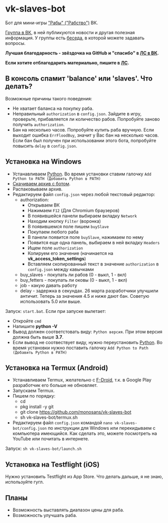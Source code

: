 # vk-slaves-bot

Бот для мини-игры ["Рабы" ("Рабство")](https://vk.com/app7794757) ВК.

[Группа в ВК](https://vk.com/club203543653), в ней публикуются новости и другая полезная информация. У группы есть [беседа](https://vk.me/join/zBnQKfWAaL90ry3Twvm8zElNQ5IzFp9J7xU=), в которой можете задавать вопросы.

**Лучшая благодарность - звёздочка на GitHub и "спасибо" в [ЛС в ВК](https://vk.com/id607137534).**

**Если хотите отблагодарить материально, пишите в [ЛС](https://vk.com/id607137534).**

## В консоль спамит **'balance'** или **'slaves'**. Что делать?

Возможные причины такого поведения:

- Не хватает баланса на покупку раба.
- Неправильный `authorization` в `config.json`. Зайдите в игру, проверьте, прибавляется ли количество рабов. Попробуйте заново получить `authorization`.
- Бан на несколько часов. Попробуйте купить раба вручную. Если выходит ошибка `ErrFloodBuy`, значит у Вас бан на несколько часов. Если бан был получен при использовании этого бота, попробуйте повысить `delay` в `config.json`.

## Установка на Windows

- Устанавливаем [Python](https://www.python.org/downloads/windows). Во время установки ставим галочку `Add Python to PATH (Добавить Python в PATH)`
- [Скачиваем архив с ботом](https://github.com/monosans/vk-slaves-bot/archive/refs/heads/main.zip).
- Распаковываем архив.
- Редактируем файл `config.json` через любой текстовый редактор:
  - authorization:
    - Открываем ВК
    - Нажимаем `F12` (Для Chromium браузеров)
    - В появившейся панели выбираем вкладку `Network`
    - Находим кнопку `Filter` (воронка)
    - В появившемся поле пишем `buySlave`
    - Покупаем любого раба
    - В панели появится поле `buySlave`, нажимаем по нему
    - Появится еще одна панель, выбираем в ней вкладку `Headers`
    - Ищем поле `authorization`
    - Копируем его значение (начинается на **vk_access_token_settings**)
    - Вставляем скопированный текст в значение `authorization` в `config.json` между кавычками
  - buy_slaves - покупать ли рабов (0 - выкл, 1 - вкл)
  - buy_fetters - покупать ли оковы (0 - выкл, 1 - вкл)
  - job - какую давать работу
  - delay - задержка в секундах. 26 марта разработчики улучшили античит. Теперь за значения 4.5 и ниже дают бан. Советую использовать 5.0 или выше.

Запуск: `start.bat`. Если при запуске вылетает:

- Откройте `cmd`
- Напишите **python -V**
- Вывод должен соответстовать виду: `Python версия`. При этом версия должна быть выше **3.7**.
- Если вывод не соотвествует виду, нужно переустановить [Python](https://www.python.org/downloads/windows). Во время установки нужно поставить галочку `Add Python to Path (Добавить Python в PATH)`

## Установка на Termux (Android)

- Устанавливаем Termux, желательно с [F-Droid](https://f-droid.org/repo/com.termux_108.apk), т.к. в Google Play разработчик его больше не обновляет.
- Запускаем Termux.
- Пишем по порядку:
  - cd
  - pkg install -y git
  - git clone https://github.com/monosans/vk-slaves-bot
  - sh vk-slaves-bot/termux.sh
- Редактируем файл `config.json` командой `nano vk-slaves-bot/config.json` по инструкции для Windows или перекидываем с компьютера имеющийся. Как сделать это, можете посмотреть на YouTube или почитать в интернете.

Запуск: `sh vk-slaves-bot/launch.sh`

## Установка на Testflight (iOS)

Нужно установить Testflight из App Store. Что делать дальше, я не знаю, используйте гугл.

## Планы

- Возможность выставлять диапазон цены для раба.
- Возможность улучшать раба.
